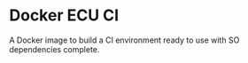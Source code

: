 # Docker ECU CI

A Docker image to build a CI environment ready to use with SO dependencies
complete.
